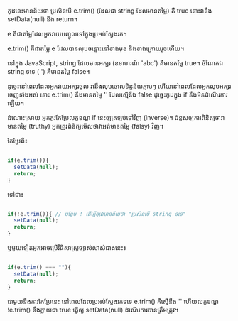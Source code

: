 កូដ​នេះ​មាន​ន័យ​ថា ប្រសិនបើ e.trim() (ដែល​ជា​ string ដែល​មាន​តម្លៃ) គឺ true នោះ​វា​នឹង setData(null) និង return។

e គឺជា​តម្លៃ​ដែល​អ្នក​វាយ​បញ្ចូល​ទៅ​ក្នុង​ប្រអប់​ស្វែងរក។

e.trim() គឺ​ជា​តម្លៃ e ដែល​បាន​លុប​ចន្លោះ​នៅ​ខាង​មុខ និង​ខាង​ក្រោយ​រួច​ហើយ។

នៅ​ក្នុង JavaScript, string ដែល​មាន​អក្សរ (ឧទាហរណ៍ 'abc') គឺ​មាន​តម្លៃ true។ ចំណែក​ឯ string ទទេ ('') គឺ​មាន​តម្លៃ false។

ដូច្នេះ​នៅ​ពេល​ដែល​អ្នក​វាយ​អក្សរ​ចូល វា​នឹង​លុប​ចោល​ទិន្នន័យ​ភ្លាមៗ ហើយ​នៅ​ពេល​ដែល​អ្នក​លុប​អក្សរ​ចេញ​ទាំង​អស់ នោះ​ e.trim() នឹង​មាន​តម្លៃ '' ដែល​ស្មើ​នឹង false ដូច្នេះ​កូដ​ក្នុង if នឹង​មិន​ដំណើរការ​ឡើយ។

ដំណោះស្រាយ
អ្នក​គួរ​កែប្រែ​លក្ខខណ្ឌ if នេះ​ឲ្យ​ត្រឡប់​ទៅ​វិញ (inverse)។ ជំនួស​ឲ្យ​ការ​ពិនិត្យ​ថា​វា​មាន​តម្លៃ (truthy) អ្នក​ត្រូវ​ពិនិត្យ​មើល​ថា​វា​អត់​មាន​តម្លៃ (falsy) វិញ។

កែប្រែ​ពី៖

```JavaScript

if(e.trim()){
  setData(null);
  return;
}
```
ទៅ​ជា៖

```JavaScript

if(!e.trim()){ // បន្ថែម ! ដើម្បី​ឲ្យ​វា​មាន​ន័យ​ថា "ប្រសិន​បើ​ string ទទេ"
  setData(null);
  return;
}
```
ឬ​មួយ​ទៀត​អ្នក​អាច​ប្រើ​វិធីសាស្ត្រ​ច្បាស់លាស់​ជាង​នេះ៖

```JavaScript

if(e.trim() === ""){
  setData(null);
  return;
}
```
ជាមួយនឹង​ការ​កែប្រែ​នេះ នៅ​ពេល​ដែល​ប្រអប់​ស្វែងរក​ទទេ e.trim() គឺ​ស្មើ​នឹង '' ហើយ​លក្ខខណ្ឌ !e.trim() នឹង​ក្លាយ​ជា true ធ្វើ​ឲ្យ setData(null) ដំណើរការ​បាន​ត្រឹមត្រូវ។
